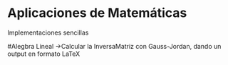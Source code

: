 # Aplicaciones de Matemáticas
Implementaciones sencillas

#Alegbra Lineal
	->Calcular la InversaMatriz con Gauss-Jordan, dando un output en formato LaTeX	
